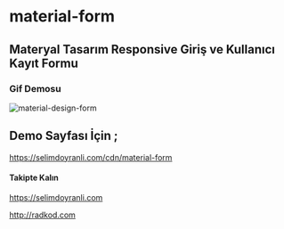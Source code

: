 # material-form
Materyal Tasarım Responsive Giriş ve Kullanıcı Kayıt Formu
-----------------------------------------------------------

### Gif Demosu
![material-design-form](https://cloud.githubusercontent.com/assets/22690563/19206723/afdb5d7c-8cf3-11e6-884d-492d154261d0.gif)


## Demo Sayfası İçin ;

https://selimdoyranli.com/cdn/material-form


#### Takipte Kalın

https://selimdoyranli.com

http://radkod.com
